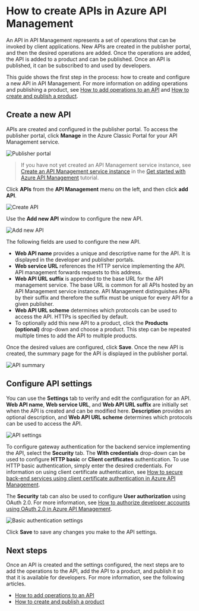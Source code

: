 <properties 
	pageTitle="How to create APIs in Azure API Management" 
	description="Learn how to create and configure APIs in Azure API Management." 
	services="api-management" 
	documentationCenter="" 
	authors="erikre" 
	manager="erikre" 
	editor=""/>

<tags 
	ms.service="api-management" 
	ms.workload="mobile" 
	ms.tgt_pltfrm="na" 
	ms.devlang="na" 
	ms.topic="article" 
	ms.date="05/23/2016" 
	ms.author="erikre"/>

# How to create APIs in Azure API Management

An API in API Management represents a set of operations that can be invoked by client applications. New APIs are created in the publisher portal, and then the desired operations are added. Once the operations are added, the API is added to a product and can be published. Once an API is published, it can be subscribed to and used by developers.

This guide shows the first step in the process: how to create and configure a new API in API Management. For more information on adding operations and publishing a product, see [How to add operations to an API][] and [How to create and publish a product][].

## <a name="create-new-api"> </a>Create a new API

APIs are created and configured in the publisher portal. To access the publisher portal, click **Manage** in the Azure Classic Portal for your API Management service.

![Publisher portal][api-management-management-console]

>If you have not yet created an API Management service instance, see [Create an API Management service instance][] in the [Get started with Azure API Management][] tutorial.

Click **APIs** from the **API Management** menu on the left, and then click **add API**.

![Create API][api-management-create-api]

Use the **Add new API** window to configure the new API.

![Add new API][api-management-add-new-api]

The following fields are used to configure the new API.

-	**Web API name** provides a unique and descriptive name for the API. It is displayed in the developer and publisher portals.
-	**Web service URL** references the HTTP service implementing the API. API management forwards requests to this address.
-	**Web API URL suffix** is appended to the base URL for the API management service. The base URL is common for all APIs hosted by an API Management service instance. API Management distinguishes APIs by their suffix and therefore the suffix must be unique for every API for a given publisher.
-	**Web API URL scheme** determines which protocols can be used to access the API. HTTPs is specified by default.
-	To optionally add this new API to a product, click the **Products (optional)** drop-down and choose a product. This step can be repeated multiple times to add the API to multiple products.

Once the desired values are configured, click **Save**. Once the new API is created, the summary page for the API is displayed in the publisher portal.

![API summary][api-management-api-summary]

## <a name="configure-api-settings"> </a>Configure API settings

You can use the **Settings** tab to verify and edit the configuration for an API. **Web API name**, **Web service URL**, and **Web API URL suffix** are initially set when the API is created and can be modified here. **Description** provides an optional description, and **Web API URL scheme** determines which protocols can be used to access the API.

![API settings][api-management-api-settings]

To configure gateway authentication for the backend service implementing the API, select the **Security** tab. The **With credentials** drop-down can be used to configure **HTTP basic** or **Client certificates** authentication. To use HTTP basic authentication, simply enter the desired credentials. For information on using client certificate authentication, see [How to secure back-end services using client certificate authentication in Azure API Management][].

The **Security** tab can also be used to configure **User authorization** using OAuth 2.0. For more information, see [How to authorize developer accounts using OAuth 2.0 in Azure API Management][].

![Basic authentication settings][api-management-api-settings-credentials]

Click **Save** to save any changes you make to the API settings.

## <a name="next-steps"> </a>Next steps

Once an API is created and the settings configured, the next steps are to add the operations to the API, add the API to a product, and publish it so that it is available for developers. For more information, see the following articles.

-	[How to add operations to an API][]
-	[How to create and publish a product][]





[api-management-create-api]: ./media/api-management-howto-create-apis/api-management-create-api.png
[api-management-management-console]: ./media/api-management-howto-create-apis/api-management-management-console.png
[api-management-add-new-api]: ./media/api-management-howto-create-apis/api-management-add-new-api.png
[api-management-api-settings]: ./media/api-management-howto-create-apis/api-management-api-settings.png
[api-management-api-settings-credentials]: ./media/api-management-howto-create-apis/api-management-api-settings-credentials.png
[api-management-api-summary]: ./media/api-management-howto-create-apis/api-management-api-summary.png
[api-management-echo-operations]: ./media/api-management-howto-create-apis/api-management-echo-operations.png

[What is an API?]: #what-is-api
[Create a new API]: #create-new-api
[Configure API settings]: #configure-api-settings
[Configure API operations]: #configure-api-operations
[Next steps]: #next-steps

[How to add operations to an API]: api-management-howto-add-operations.md
[How to create and publish a product]: api-management-howto-add-products.md

[Get started with Azure API Management]: api-management-get-started.md
[Create an API Management service instance]: api-management-get-started.md#create-service-instance
[How to secure back-end services using client certificate authentication in Azure API Management]: api-management-howto-mutual-certificates.md
[How to authorize developer accounts using OAuth 2.0 in Azure API Management]: api-management-howto-oauth2.md